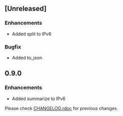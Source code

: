 ## [Unreleased]

### Enhancements
* Added split to IPv6

### Bugfix
* Added to_json

## 0.9.0

### Enhancements
* Added summarize to IPv6

Please check [CHANGELOG.rdoc](https://github.com/ipaddress2-gem/ipaddress2/blob/master/CHANGELOG.rdoc) for previous changes.



